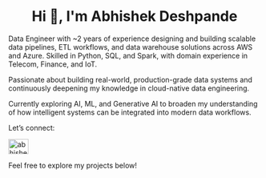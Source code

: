 <h1 align="center">Hi 👋, I'm Abhishek Deshpande</h1>

Data Engineer with ~2 years of experience designing and building scalable data pipelines, ETL workflows, and data warehouse solutions across AWS and Azure. Skilled in Python, SQL, and Spark, with domain experience in Telecom, Finance, and IoT.

Passionate about building real-world, production-grade data systems and continuously deepening my knowledge in cloud-native data engineering.

Currently exploring AI, ML, and Generative AI to broaden my understanding of how intelligent systems can be integrated into modern data workflows.

Let’s connect:

<p align="left">
<a href="https://linkedin.com/in/abhishek-deshpande9" target="blank">
  <img align="center" src="https://raw.githubusercontent.com/rahuldkjain/github-profile-readme-generator/master/src/images/icons/Social/linked-in-alt.svg" alt="abhishek-deshpande9" height="30" width="40" />
</a>
</p>

Feel free to explore my projects below!
